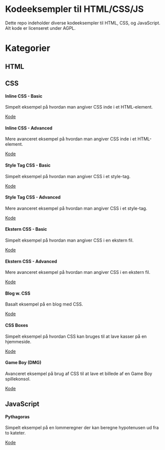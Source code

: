 # Kodeeksempler til HTML/CSS/JS
Dette repo indeholder diverse kodeeksempler til HTML, CSS, og JavaScript. Alt kode er licenseret under AGPL.

# Kategorier
## HTML

## CSS

#### Inline CSS - Basic
Simpelt eksempel på hvordan man angiver CSS inde i et HTML-element.

[Kode](https://github.com/davidwlindholm/examples_web_da/tree/main/css/Inline%20CSS%20-%20Basic)

#### Inline CSS - Advanced
Mere avanceret eksempel på hvordan man angiver CSS inde i et HTML-element.

[Kode](https://github.com/davidwlindholm/examples_web_da/tree/main/css/Inline%20CSS%20-%20Advanced)

#### Style Tag CSS - Basic
Simpelt eksempel på hvordan man angiver CSS i et style-tag.

[Kode](https://github.com/davidwlindholm/examples_web_da/tree/main/css/Style%20Tag%20CSS%20-%20Basic)

#### Style Tag CSS - Advanced
Mere avanceret eksempel på hvordan man angiver CSS i et style-tag.

[Kode](https://github.com/davidwlindholm/examples_web_da/tree/main/css/Style%20Tag%20CSS%20-%20Advanced)

#### Ekstern CSS - Basic
Simpelt eksempel på hvordan man angiver CSS i en ekstern fil.

[Kode](https://github.com/davidwlindholm/examples_web_da/tree/main/css/External%20CSS%20-%20Basic)

#### Ekstern CSS - Advanced
Mere avanceret eksempel på hvordan man angiver CSS i en ekstern fil.

[Kode](https://github.com/davidwlindholm/examples_web_da/tree/main/css/External%20CSS%20-%20Advanced)

#### Blog w. CSS
Basalt eksempel på en blog med CSS.

[Kode](https://github.com/davidwlindholm/examples_web_da/tree/main/css/Blog%20w.%20CSS)

#### CSS Boxes
Simpelt eksempel på hvordan CSS kan bruges til at lave kasser på en hjemmeside.

[Kode](https://github.com/davidwlindholm/examples_web_da/tree/main/css/CSS%20Boxes)

#### Game Boy (DMG)
Avanceret eksempel på brug af CSS til at lave et billede af en Game Boy spillekonsol.

[Kode](https://github.com/davidwlindholm/examples_web_da/tree/main/css/Game%20Boy%20(DMG))

## JavaScript

#### Pythagoras
Simpelt eksempel på en lommeregner der kan beregne hypotenusen ud fra to kateter.

[Kode](https://github.com/davidwlindholm/examples_web_da/tree/main/javascript/Pythagoras)
